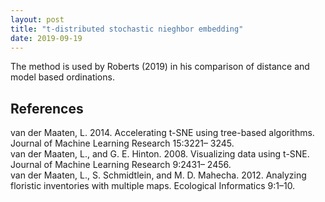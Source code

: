 ```yaml
---
layout: post
title: "t-distributed stochastic nieghbor embedding"
date: 2019-09-19
---
```



The method is used by Roberts (2019) in his comparison of distance and model based ordinations.

## References
van der Maaten, L. 2014. Accelerating t-SNE using tree-based algorithms. Journal of Machine Learning Research 15:3221– 3245.   
van der Maaten, L., and G. E. Hinton. 2008. Visualizing data using t-SNE. Journal of Machine Learning Research 9:2431– 2456.   
van der Maaten, L., S. Schmidtlein, and M. D. Mahecha. 2012. Analyzing floristic inventories with multiple maps. Ecological Informatics 9:1–10.  
